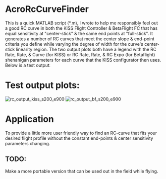 # AcroRcCurveFinder

This is a quick MATLAB script (*.m), I wrote to help me responsibly feel out a good RC curve in both the KISS Flight Controller & BetaFlight FC that has equal sensitivity at "center-stick" & the same end points at "full-stick". It generates a number of RC curves that meet the center slope & end-point criteria you define while varying the degree of width for the curve's center-stick linearity region. The two output plots both have a legend with the RC Rate, Rate, & Curve (for KISS) or RC Rate, Rate, & RC Expo (for Betaflight) shenanigan parameters for each curve that the KISS configurator then uses. Below is a test output:

# Test output plots:
![rc_output_kiss_s200_e900](https://cloud.githubusercontent.com/assets/3208983/23919726/fc397016-08c5-11e7-8ec3-c604a77f7617.jpg)
![rc_output_bf_s200_e900](https://cloud.githubusercontent.com/assets/3208983/23919843/75d6ce78-08c6-11e7-9e2d-3398a03defec.jpg)

# Application
To provide a little more user friendly way to find an RC-curve that fits your desired flight profile without the constant end-points & center sensitivity parameters changing. 

## TODO:
Make a more portable version that can be used out in the field while flying. 
